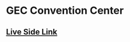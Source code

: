 # GEC Convention Center

## [Live Side Link](https://gec-convention-center-full-responsive.netlify.app/)